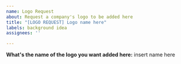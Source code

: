```yaml
---
name: Logo Request
about: Request a company's logo to be added here
title: "[LOGO REQUEST] Logo name here"
labels: background idea
assignees: ''

---
```


**What's the name of the logo you want added here:**
insert name here
